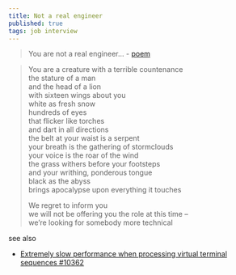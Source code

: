 ```yaml
---
title: Not a real engineer
published: true
tags: job interview
---
```

> You are not a real engineer... - [poem](https://twitchard.github.io/posts/2019-05-29-not-a-real-engineer.html)

>You are a creature with a terrible countenance  
the stature of a man  
and the head of a lion  
with sixteen wings about you  
white as fresh snow  
hundreds of eyes  
that flicker like torches  
and dart in all directions  
the belt at your waist is a serpent  
your breath is the gathering of stormclouds  
your voice is the roar of the wind  
the grass withers before your footsteps  
and your writhing, ponderous tongue  
black as the abyss  
brings apocalypse upon everything it touches  
>
> We regret to inform you  
we will not be offering you the role at this time –  
we’re looking for somebody more technical  


see also
- [Extremely slow performance when processing virtual terminal sequences #10362](https://github.com/microsoft/terminal/issues/10362#issuecomment-862822530)
